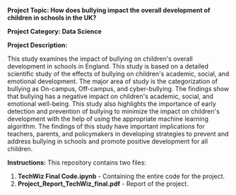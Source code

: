 **Project Topic: How does bullying impact the overall development of children in schools in the UK?**

**Project Category: Data Science**

**Project Description:**

This study examines the impact of bullying on children's overall development in schools in England. This study is based on a detailed scientific study of the effects of bullying on children's academic, social, and emotional development. The major area of study is the categorization of bullying as On-campus, Off-campus, and cyber-bullying. The findings show that bullying has a negative impact on children's academic, social, and emotional well-being. This study also highlights the importance of early detection and prevention of bullying to minimize the impact on children's development with the help of using the appropriate machine learning algorithm. The findings of this study have important implications for teachers, parents, and policymakers in developing strategies to prevent and address bullying in schools and promote positive development for all children.


**Instructions:**
This repository contains two files:
1) **TechWiz Final Code.ipynb** - Containing the entire code for the project.
2) **Project_Report_TechWiz_final.pdf** - Report of the project.
